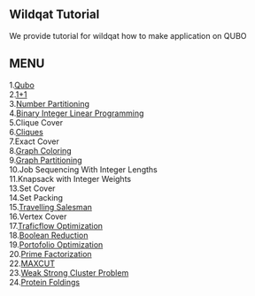 Wildqat Tutorial
--------------------
We provide tutorial for wildqat how to make application on QUBO  


MENU
--------------------
1.<a href="tutorial001_qubo_en.ipynb">Qubo</a>  
2.<a href="tutorial002_one_plus_one_en.ipynb">1+1</a>  
3.<a href="tutorial003_numberpartitioning_en.ipynb">Number Partitioning</a>  
4.<a href="tutorial004_BIL_en.ipynb">Binary Integer Linear Programming</a>  
5.Clique Cover  
6.<a href="tutorial006_cliques_en.ipynb">Cliques</a>  
7.Exact Cover  
8.<a href="tutorial008_graph_coloring_en.ipynb">Graph Coloring</a>  
9.<a href="tutorial009_graph_partitioning_en.ipynb">Graph Partitioning</a>  
10.Job Sequencing With Integer Lengths  
11.Knapsack with Integer Weights  
13.Set Cover  
14.Set Packing  
15.<a href="tutorial015_travelling_salesman_en.ipynb">Travelling Salesman</a>  
16.Vertex Cover  
17.<a href="tutorial017_traffic_flow_optimization_en.ipynb">Traficflow Optimization</a>  
18.<a href="tutorial018_boolean_reduction_en.ipynb">Boolean Reduction</a>  
19.<a href="tutorial019_portfolio_optimization_en.ipynb">Portofolio Optimization</a>  
20.<a href="tutorial020_prime_factorization_en.ipynb">Prime Factorization</a>  
22.<a href="tutorial022_maxcut_en.ipynb">MAXCUT</a>  
23.<a href="tutorial023_weak_strong_cluster_en.ipynb">Weak Strong Cluster Problem</a>  
24.<a href="tutorial024_protein_foldings_en.ipynb">Protein Foldings</a>  
